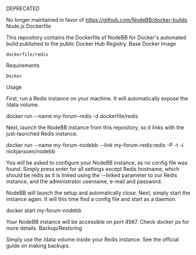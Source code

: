 DEPRECATED

No longer maintained in favor of https://github.com/NodeBB/docker-builds
Node.js Dockerfile

This repository contains the Dockerfile of NodeBB for Docker's automated build published to the public Docker Hub Registry.
Base Docker Image

    dockerfile/redis

Requirements

    Docker

Usage

First, run a Redis instance on your machine. It will automatically expose the /data volume.

docker run --name my-forum-redis -d dockerfile/redis

Next, launch the NodeBB instance from this repository, so it links with the just-launched Redis instance.

docker run --name my-forum-nodebb --link my-forum-redis:redis -P -t -i nickjanssen/nodebb

You will be asked to configure your NodeBB instance, as no config file was found. Simply press enter for all settings except Redis hostname, which should be redis as it is linked using the --linked parameter to our Redis instance, and the administrator username, e-mail and password.

NodeBB will launch the setup and automatically close. Next, simply start the instance again. It will this time find a config file and start as a daemon.

docker start my-forum-nodebb

Your NodeBB instance will be accessible on port 4567. Check docker ps for more details.
Backup/Restoring

Simply use the /data volume inside your Redis instance. See the official guide on making backups.
